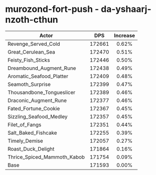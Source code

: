 # murozond-fort-push - da-yshaarj-nzoth-cthun
| Actor | DPS | Increase |
|---|:---:|:---:|
|Revenge_Served_Cold|172661|0.62%|
|Great_Cerulean_Sea|172470|0.51%|
|Feisty_Fish_Sticks|172446|0.50%|
|Dreambound_Augment_Rune|172438|0.49%|
|Aromatic_Seafood_Platter|172409|0.48%|
|Seamoth_Surprise|172399|0.47%|
|Thousandbone_Tongueslicer|172389|0.46%|
|Draconic_Augment_Rune|172377|0.46%|
|Fated_Fortune_Cookie|172367|0.45%|
|Sizzling_Seafood_Medley|172357|0.45%|
|Filet_of_Fangs|172351|0.44%|
|Salt_Baked_Fishcake|172255|0.39%|
|Timely_Demise|172057|0.27%|
|Roast_Duck_Delight|171864|0.16%|
|Thrice_Spiced_Mammoth_Kabob|171754|0.09%|
|Base|171593|0.00%|
